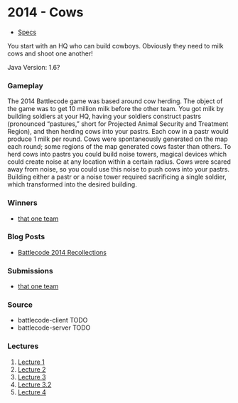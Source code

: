 # 2014 - Cows

* [Specs](https://github.com/bovard/battlecode-server-2015/blob/2014-1.3.3/specs.md)


You start with an HQ who can build cowboys. Obviously they need to milk cows and shoot one another!

Java Version: 1.6?

### Gameplay
The 2014 Battlecode game was based around cow herding. The object of the game was to get 10 million milk before the other team. You got milk by building soldiers at your HQ, having your soldiers construct pastrs (pronounced “pastures,” short for Projected Animal Security and Treatment Region), and then herding cows into your pastrs. Each cow in a pastr would produce 1 milk per round. Cows were spontaneously generated on the map each round; some regions of the map generated cows faster than others. To herd cows into pastrs you could build noise towers, magical devices which could create noise at any location within a certain radius. Cows were scared away from noise, so you could use this noise to push cows into your pastrs. Building either a pastr or a noise tower required sacrificing a single soldier, which transformed into the desired building.

### Winners
* [that one team](http://www.anatid.net/2014/12/battlecode-2014-recollections.html)


### Blog Posts
* [Battlecode 2014 Recollections](http://www.anatid.net/2014/12/battlecode-2014-recollections.html)

### Submissions
* [that one team](https://github.com/TheDuck314/battlecode2014)


### Source
* battlecode-client TODO
* battlecode-server TODO


### Lectures
1. [Lecture 1](http://www.twitch.tv/m4xmann/c/3507132)
2. [Lecture 2](http://www.twitch.tv/m4xmann/c/3511687)
3. [Lecture 3](http://www.twitch.tv/m4xmann/c/3522059)
4. [Lecture 3.2](http://www.twitch.tv/m4xmann/c/3522075)
5. [Lecture 4](http://www.twitch.tv/m4xmann/c/3522040)

